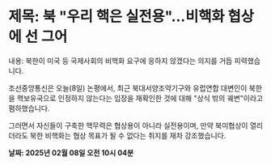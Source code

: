 # **제목: 북 "우리 핵은 실전용"…비핵화 협상에 선 그어**

  내용: 북한이 미국 등 국제사회의 비핵화 요구에 응하지 않겠다는 의지를 거듭 피력했습니다. 

조선중앙통신은 오늘(8일) 논평에서, 최근 북대서양조약기구와 유럽연합 대변인이 북한을 핵보유국으로 인정하지 않는다는 입장을 재확인한 것에 대해 "상식 밖의 궤변"이라고 폄하했습니다. 

그러면서 자신들이 구축한 핵무력은 협상용이 아니라 실전용이며, 만약 북미협상이 열리더라도 북한 비핵화는 협상 목표가 될 수 없다는 취지를 재차 강조했습니다.

  **날짜: 2025년 02월 08일 오전 10시 04분**